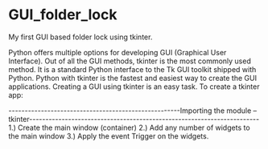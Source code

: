 # GUI_folder_lock
My first GUI based folder lock using tkinter. 

Python offers multiple options for developing GUI (Graphical User Interface). Out of all the GUI methods, tkinter is the most commonly used method. It is a standard Python interface to the Tk GUI toolkit shipped with Python. Python with tkinter is the fastest and easiest way to create the GUI applications. Creating a GUI using tkinter is an easy task.
To create a tkinter app:

-----------------------------------------------------Importing the module – tkinter-----------------------------------------------------------------------
1.) Create the main window (container)
2.) Add any number of widgets to the main window
3.) Apply the event Trigger on the widgets.
